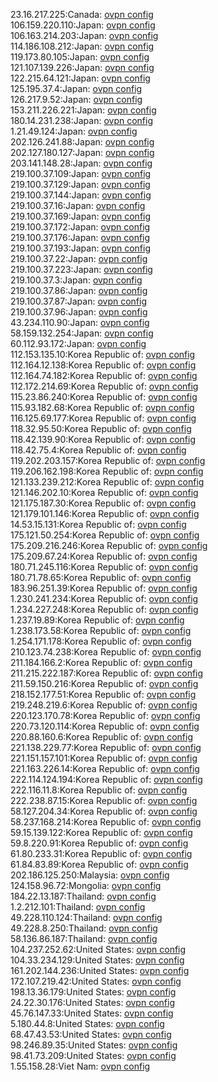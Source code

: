 23.16.217.225:Canada: [ovpn config](vpn/23_16_217_225.ovpn)  
106.159.220.110:Japan: [ovpn config](vpn/106_159_220_110.ovpn)  
106.163.214.203:Japan: [ovpn config](vpn/106_163_214_203.ovpn)  
114.186.108.212:Japan: [ovpn config](vpn/114_186_108_212.ovpn)  
119.173.80.105:Japan: [ovpn config](vpn/119_173_80_105.ovpn)  
121.107.139.226:Japan: [ovpn config](vpn/121_107_139_226.ovpn)  
122.215.64.121:Japan: [ovpn config](vpn/122_215_64_121.ovpn)  
125.195.37.4:Japan: [ovpn config](vpn/125_195_37_4.ovpn)  
126.217.9.52:Japan: [ovpn config](vpn/126_217_9_52.ovpn)  
153.211.226.221:Japan: [ovpn config](vpn/153_211_226_221.ovpn)  
180.14.231.238:Japan: [ovpn config](vpn/180_14_231_238.ovpn)  
1.21.49.124:Japan: [ovpn config](vpn/1_21_49_124.ovpn)  
202.126.241.88:Japan: [ovpn config](vpn/202_126_241_88.ovpn)  
202.127.180.127:Japan: [ovpn config](vpn/202_127_180_127.ovpn)  
203.141.148.28:Japan: [ovpn config](vpn/203_141_148_28.ovpn)  
219.100.37.109:Japan: [ovpn config](vpn/219_100_37_109.ovpn)  
219.100.37.129:Japan: [ovpn config](vpn/219_100_37_129.ovpn)  
219.100.37.144:Japan: [ovpn config](vpn/219_100_37_144.ovpn)  
219.100.37.16:Japan: [ovpn config](vpn/219_100_37_16.ovpn)  
219.100.37.169:Japan: [ovpn config](vpn/219_100_37_169.ovpn)  
219.100.37.172:Japan: [ovpn config](vpn/219_100_37_172.ovpn)  
219.100.37.176:Japan: [ovpn config](vpn/219_100_37_176.ovpn)  
219.100.37.193:Japan: [ovpn config](vpn/219_100_37_193.ovpn)  
219.100.37.22:Japan: [ovpn config](vpn/219_100_37_22.ovpn)  
219.100.37.223:Japan: [ovpn config](vpn/219_100_37_223.ovpn)  
219.100.37.3:Japan: [ovpn config](vpn/219_100_37_3.ovpn)  
219.100.37.86:Japan: [ovpn config](vpn/219_100_37_86.ovpn)  
219.100.37.87:Japan: [ovpn config](vpn/219_100_37_87.ovpn)  
219.100.37.96:Japan: [ovpn config](vpn/219_100_37_96.ovpn)  
43.234.110.90:Japan: [ovpn config](vpn/43_234_110_90.ovpn)  
58.159.132.254:Japan: [ovpn config](vpn/58_159_132_254.ovpn)  
60.112.93.172:Japan: [ovpn config](vpn/60_112_93_172.ovpn)  
112.153.135.10:Korea Republic of: [ovpn config](vpn/112_153_135_10.ovpn)  
112.164.12.138:Korea Republic of: [ovpn config](vpn/112_164_12_138.ovpn)  
112.164.74.182:Korea Republic of: [ovpn config](vpn/112_164_74_182.ovpn)  
112.172.214.69:Korea Republic of: [ovpn config](vpn/112_172_214_69.ovpn)  
115.23.86.240:Korea Republic of: [ovpn config](vpn/115_23_86_240.ovpn)  
115.93.182.68:Korea Republic of: [ovpn config](vpn/115_93_182_68.ovpn)  
116.125.69.177:Korea Republic of: [ovpn config](vpn/116_125_69_177.ovpn)  
118.32.95.50:Korea Republic of: [ovpn config](vpn/118_32_95_50.ovpn)  
118.42.139.90:Korea Republic of: [ovpn config](vpn/118_42_139_90.ovpn)  
118.42.75.4:Korea Republic of: [ovpn config](vpn/118_42_75_4.ovpn)  
119.202.203.157:Korea Republic of: [ovpn config](vpn/119_202_203_157.ovpn)  
119.206.162.198:Korea Republic of: [ovpn config](vpn/119_206_162_198.ovpn)  
121.133.239.212:Korea Republic of: [ovpn config](vpn/121_133_239_212.ovpn)  
121.146.202.10:Korea Republic of: [ovpn config](vpn/121_146_202_10.ovpn)  
121.175.187.30:Korea Republic of: [ovpn config](vpn/121_175_187_30.ovpn)  
121.179.101.146:Korea Republic of: [ovpn config](vpn/121_179_101_146.ovpn)  
14.53.15.131:Korea Republic of: [ovpn config](vpn/14_53_15_131.ovpn)  
175.121.50.254:Korea Republic of: [ovpn config](vpn/175_121_50_254.ovpn)  
175.209.216.246:Korea Republic of: [ovpn config](vpn/175_209_216_246.ovpn)  
175.209.67.24:Korea Republic of: [ovpn config](vpn/175_209_67_24.ovpn)  
180.71.245.116:Korea Republic of: [ovpn config](vpn/180_71_245_116.ovpn)  
180.71.78.65:Korea Republic of: [ovpn config](vpn/180_71_78_65.ovpn)  
183.96.251.39:Korea Republic of: [ovpn config](vpn/183_96_251_39.ovpn)  
1.230.241.234:Korea Republic of: [ovpn config](vpn/1_230_241_234.ovpn)  
1.234.227.248:Korea Republic of: [ovpn config](vpn/1_234_227_248.ovpn)  
1.237.19.89:Korea Republic of: [ovpn config](vpn/1_237_19_89.ovpn)  
1.238.173.58:Korea Republic of: [ovpn config](vpn/1_238_173_58.ovpn)  
1.254.171.178:Korea Republic of: [ovpn config](vpn/1_254_171_178.ovpn)  
210.123.74.238:Korea Republic of: [ovpn config](vpn/210_123_74_238.ovpn)  
211.184.166.2:Korea Republic of: [ovpn config](vpn/211_184_166_2.ovpn)  
211.215.222.187:Korea Republic of: [ovpn config](vpn/211_215_222_187.ovpn)  
211.59.150.216:Korea Republic of: [ovpn config](vpn/211_59_150_216.ovpn)  
218.152.177.51:Korea Republic of: [ovpn config](vpn/218_152_177_51.ovpn)  
219.248.219.6:Korea Republic of: [ovpn config](vpn/219_248_219_6.ovpn)  
220.123.170.78:Korea Republic of: [ovpn config](vpn/220_123_170_78.ovpn)  
220.73.120.114:Korea Republic of: [ovpn config](vpn/220_73_120_114.ovpn)  
220.88.160.6:Korea Republic of: [ovpn config](vpn/220_88_160_6.ovpn)  
221.138.229.77:Korea Republic of: [ovpn config](vpn/221_138_229_77.ovpn)  
221.151.157.101:Korea Republic of: [ovpn config](vpn/221_151_157_101.ovpn)  
221.163.226.14:Korea Republic of: [ovpn config](vpn/221_163_226_14.ovpn)  
222.114.124.194:Korea Republic of: [ovpn config](vpn/222_114_124_194.ovpn)  
222.116.11.8:Korea Republic of: [ovpn config](vpn/222_116_11_8.ovpn)  
222.238.87.15:Korea Republic of: [ovpn config](vpn/222_238_87_15.ovpn)  
58.127.204.34:Korea Republic of: [ovpn config](vpn/58_127_204_34.ovpn)  
58.237.168.214:Korea Republic of: [ovpn config](vpn/58_237_168_214.ovpn)  
59.15.139.122:Korea Republic of: [ovpn config](vpn/59_15_139_122.ovpn)  
59.8.220.91:Korea Republic of: [ovpn config](vpn/59_8_220_91.ovpn)  
61.80.233.31:Korea Republic of: [ovpn config](vpn/61_80_233_31.ovpn)  
61.84.83.89:Korea Republic of: [ovpn config](vpn/61_84_83_89.ovpn)  
202.186.125.250:Malaysia: [ovpn config](vpn/202_186_125_250.ovpn)  
124.158.96.72:Mongolia: [ovpn config](vpn/124_158_96_72.ovpn)  
184.22.13.187:Thailand: [ovpn config](vpn/184_22_13_187.ovpn)  
1.2.212.101:Thailand: [ovpn config](vpn/1_2_212_101.ovpn)  
49.228.110.124:Thailand: [ovpn config](vpn/49_228_110_124.ovpn)  
49.228.8.250:Thailand: [ovpn config](vpn/49_228_8_250.ovpn)  
58.136.86.187:Thailand: [ovpn config](vpn/58_136_86_187.ovpn)  
104.237.252.62:United States: [ovpn config](vpn/104_237_252_62.ovpn)  
104.33.234.129:United States: [ovpn config](vpn/104_33_234_129.ovpn)  
161.202.144.236:United States: [ovpn config](vpn/161_202_144_236.ovpn)  
172.107.219.42:United States: [ovpn config](vpn/172_107_219_42.ovpn)  
198.13.36.179:United States: [ovpn config](vpn/198_13_36_179.ovpn)  
24.22.30.176:United States: [ovpn config](vpn/24_22_30_176.ovpn)  
45.76.147.33:United States: [ovpn config](vpn/45_76_147_33.ovpn)  
5.180.44.8:United States: [ovpn config](vpn/5_180_44_8.ovpn)  
68.47.43.53:United States: [ovpn config](vpn/68_47_43_53.ovpn)  
98.246.89.35:United States: [ovpn config](vpn/98_246_89_35.ovpn)  
98.41.73.209:United States: [ovpn config](vpn/98_41_73_209.ovpn)  
1.55.158.28:Viet Nam: [ovpn config](vpn/1_55_158_28.ovpn)  
